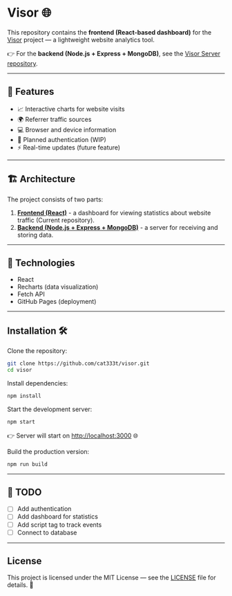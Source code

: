 # Visor 🌐

This repository contains the **frontend (React-based dashboard)** for the [Visor](https://github.com/cat333t/visor) project — a lightweight website analytics tool.

👉 For the **backend (Node.js + Express + MongoDB)**, see the [Visor Server repository](https://github.com/cat333t/visor-server).

---

## 🚀 Features
- 📈 Interactive charts for website visits
- 🌍 Referrer traffic sources
- 💻 Browser and device information
- 🔐 Planned authentication (WIP)
- ⚡ Real-time updates (future feature)

---

## 🏗️ Architecture
The project consists of two parts:
1. [**Frontend (React)**](https://github.com/cat333t/visor) - a dashboard for viewing statistics about website traffic (Current repository).
2. [**Backend (Node.js + Express + MongoDB)**](https://github.com/cat333t/visor-server) - a server for receiving and storing data.

---

## 🤖 Technologies
- React
- Recharts (data visualization)
- Fetch API
- GitHub Pages (deployment)

---

## Installation 🛠️

Clone the repository:
```bash
git clone https://github.com/cat333t/visor.git
cd visor
```

Install dependencies:
```bash
npm install
```

Start the development server:
```bash
npm start
```

👉 Server will start on [http://localhost:3000](http://localhost:3000) 🌐

Build the production version:
```bash
npm run build
```

---

## 📝 TODO

- [ ] Add authentication
- [ ] Add dashboard for statistics
- [ ] Add script tag to track events
- [ ] Connect to database

---

## License
This project is licensed under the MIT License — see the [LICENSE](LICENSE) file for details. 📝
